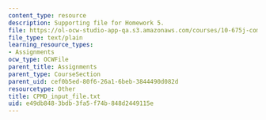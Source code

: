 ```yaml
---
content_type: resource
description: Supporting file for Homework 5.
file: https://ol-ocw-studio-app-qa.s3.amazonaws.com/courses/10-675j-computational-quantum-mechanics-of-molecular-and-extended-systems-fall-2004/e49db8483bdb3fa5f74b848d2449115e_CPMD_input_file.txt
file_type: text/plain
learning_resource_types:
- Assignments
ocw_type: OCWFile
parent_title: Assignments
parent_type: CourseSection
parent_uid: cef0b5ed-80f6-26a1-6beb-3844490d082d
resourcetype: Other
title: CPMD_input_file.txt
uid: e49db848-3bdb-3fa5-f74b-848d2449115e
---
```

